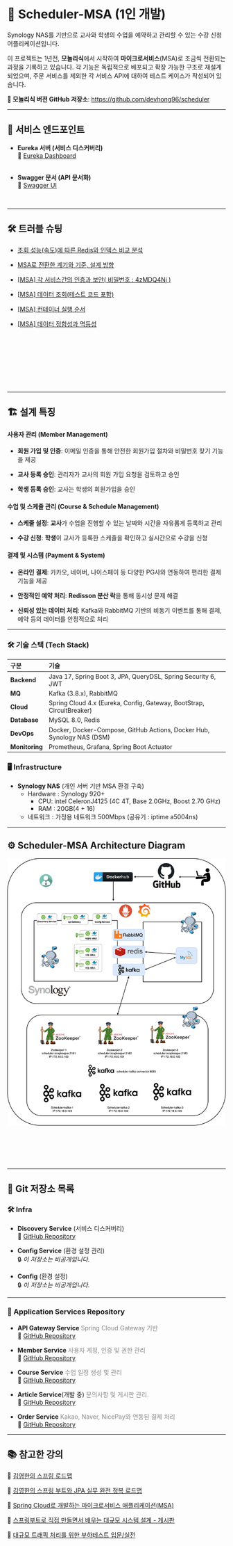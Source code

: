 # 📅 Scheduler-MSA (1인 개발)

Synology NAS를 기반으로 교사와 학생의 수업을 예약하고 관리할 수 있는 수강 신청 어플리케이션입니다. 

  이 프로젝트는 1년전, **모놀리식**에서 시작하여 **마이크로서비스**(MSA)로 조금씩 전환되는 과정을 기록하고 있습니다. 각 기능은 독립적으로 배포되고 확장 가능한 구조로 재설계 되었으며, 주문 서비스를 제외한 각 서비스 API에 대하여 테스트 케이스가 작성되어 있습니다.

**🔗 모놀리식 버전 GitHub 저장소**: https://github.com/devhong96/scheduler

---
## 🚀 서비스 엔드포인트
- **Eureka 서버 (서비스 디스커버리)**  
  🔗 [Eureka Dashboard](https://seho0218.synology.me:8762/)<br><br>

- **Swagger 문서 (API 문서화)**  
  🔗 [Swagger UI](https://seho0218.synology.me:8087/swagger-ui/index.html)

<br>

---

## 🛠️ 트러블 슈팅

- [조회 성능(속도)에 따른 Redis와 인덱스 비교 분석](https://dev-hong96.tistory.com/141)<br>

- [MSA로 전환한 계기와 기준, 설계 방향](https://dev-hong96.tistory.com/134)<br>

- [[MSA] 각 서비스간의 인증과 보안( 비밀번호 : 4zMDQ4Nj )](https://dev-hong96.tistory.com/135)<br>

- [[MSA] 데이터 조회(테스트 코드 포함)](https://dev-hong96.tistory.com/136)<br>

- [[MSA] 컨테이너 실행 순서](https://dev-hong96.tistory.com/137)<br>

- [[MSA] 데이터 정합성과 멱등성](https://dev-hong96.tistory.com/138)<br>

<br><br><br><br>
<br><br><br>

---
## 🏗️ 설계 특징

#### **사용자 관리 (Member Management)**

- **회원 가입 및 인증**: 이메일 인증을 통해 안전한 회원가입 절차와 비밀번호 찾기 기능을 제공

- **교사 등록 승인**: 관리자가 교사의 회원 가입 요청을 검토하고 승인

- **학생 등록 승인**: 교사는 학생의 회원가입을 승인

#### **수업 및 스케줄 관리 (Course & Schedule Management)**

- **스케줄 설정**: **교사**가 수업을 진행할 수 있는 날짜와 시간을 자유롭게 등록하고 관리

- **수강 신청**: **학생**이 교사가 등록한 스케줄을 확인하고 실시간으로 수강을 신청

#### **결제 및 시스템 (Payment & System)**

- **온라인 결제**: 카카오, 네이버, 나이스페이 등 다양한 PG사와 연동하여 편리한 결제 기능을 제공

- **안정적인 예약 처리**: **Redisson 분산 락**을 통해 동시성 문제 해결

- **신뢰성 있는 데이터 처리**: Kafka와 RabbitMQ 기반의 비동기 이벤트를 통해 결제, 예약 등의 데이터를 안정적으로 처리

---
### 🛠️ 기술 스택 (Tech Stack)

| 구분             | 기술                                                                     |
| :------------- | :--------------------------------------------------------------------- |
| **Backend**    | Java 17, Spring Boot 3, JPA, QueryDSL, Spring Security 6, JWT          |
| **MQ**         | Kafka (3.8.x), RabbitMQ                                                |
| **Cloud**      | Spring Cloud 4.x (Eureka, Config, Gateway, BootStrap, CircuitBreaker)  |
| **Database**   | MySQL 8.0, Redis                                                       |
| **DevOps**     | Docker, Docker-Compose, GitHub Actions, Docker Hub, Synology NAS (DSM) |
| **Monitoring** | Prometheus, Grafana, Spring Boot Actuator                              |
### 🖥️ Infrastructure
- **Synology NAS** (개인 서버 기반 MSA 환경 구축)
  -  Hardware : Synology 920+ 
     - CPU: intel CeleronJ4125 (4C 4T, Base 2.0GHz, Boost 2.70 GHz)
     - RAM : 20GB(4 + 16)
  - 네트워크 : 가정용 네트워크 500Mbps (공유기 : iptime a5004ns)

---
## ⚙️ Scheduler-MSA Architecture Diagram

![scheduler.png](scheduler.png)

<br><br>
<br><br>

---
## 📌 Git 저장소 목록

### 🛠️ Infra

- **Discovery Service** (서비스 디스커버리)<br>🔗 [GitHub Repository](https://github.com/devhong96/scheduler-discovery-service)

- **Config Service** (환경 설정 관리)  
  🔒 *이 저장소는 비공개입니다.*

- **Config** (환경 설정)  
  🔒 *이 저장소는 비공개입니다.*
---
### 🚀 Application Services Repository

- **API Gateway Service**<span style="color: #888;"> Spring Cloud Gateway 기반</span><br>🔗 [GitHub Repository](https://github.com/devhong96/scheduler-apigateway-service)
 

- **Member Service**<span style="color: #888;"> 사용자 계정, 인증 및 권한 관리</span><br>🔗 [GitHub Repository](https://github.com/devhong96/scheduler-member-service)


- **Course Service**<span style="color: #888;"> 수업 일정 생성 및 관리</span><br>🔗 [GitHub Repository](https://github.com/devhong96/scheduler-course-service)


- **Article Service**(개발 중)<span style="color: #888;"> 문의사항 및 게시판 관리.</span><br>🔗 [GitHub Repository](https://github.com/devhong96/scheduler-article-service)


- **Order Service**<span style="color: #888;"> Kakao, Naver, NicePay와 연동된 결제 처리</span><br>🔗 [GitHub Repository](https://github.com/devhong96/scheduler-order-service)

---
## 📚 참고한 강의

🔗 [김영한의 스프링 로드맵](https://www.inflearn.com/roadmaps/373)

🔗 [김영한의 스프링 부트와 JPA 실무 완전 정복 로드맵](https://www.inflearn.com/roadmaps/149)

🔗 [Spring Cloud로 개발하는 마이크로서비스 애플리케이션(MSA)](https://www.inflearn.com/course/%EC%8A%A4%ED%94%84%EB%A7%81-%ED%81%B4%EB%9D%BC%EC%9A%B0%EB%93%9C-%EB%A7%88%EC%9D%B4%ED%81%AC%EB%A1%9C%EC%84%9C%EB%B9%84%EC%8A%A4)

🔗 [스프링부트로 직접 만들면서 배우는 대규모 시스템 설계 - 게시판](https://www.inflearn.com/course/%EC%8A%A4%ED%94%84%EB%A7%81%EB%B6%80%ED%8A%B8%EB%A1%9C-%EB%8C%80%EA%B7%9C%EB%AA%A8-%EC%8B%9C%EC%8A%A4%ED%85%9C%EC%84%A4%EA%B3%84-%EA%B2%8C%EC%8B%9C%ED%8C%90)

🔗 [대규모 트래픽 처리를 위한 부하테스트 입문/실전](https://www.inflearn.com/course/%EB%8C%80%EA%B7%9C%EB%AA%A8%ED%8A%B8%EB%9E%98%ED%94%BD-%EB%B6%80%ED%95%98%ED%85%8C%EC%8A%A4%ED%8A%B8-%EC%9E%85%EB%AC%B8-%EC%8B%A4%EC%A0%84)


